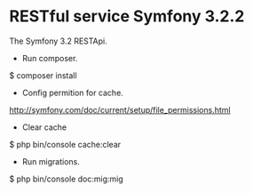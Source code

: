 RESTful service Symfony 3.2.2
=========

The Symfony 3.2 RESTApi.
 
 - Run composer.
 
 $ composer install 
 
 - Config permition for cache.
 
 http://symfony.com/doc/current/setup/file_permissions.html 
 
 - Clear cache
 
 $ php bin/console cache:clear 
 
 - Run migrations.
 
 $ php bin/console doc:mig:mig
 